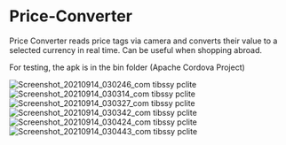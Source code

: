 # Price-Converter


Price Converter reads price tags via camera and converts their value to a selected currency in real time. Can be useful when shopping abroad.

For testing, the apk is in the bin folder (Apache Cordova Project)


![Screenshot_20210914_030246_com tibssy pclite](https://user-images.githubusercontent.com/72749248/133183260-cf5df662-b26d-4547-91df-961d9dd650b3.jpg)
![Screenshot_20210914_030314_com tibssy pclite](https://user-images.githubusercontent.com/72749248/133183261-95f205f1-e00c-496a-acca-8f2d4739a724.jpg)
![Screenshot_20210914_030327_com tibssy pclite](https://user-images.githubusercontent.com/72749248/133183262-8c9a7ebf-5213-4c71-8a20-79f2370c9d20.jpg)
![Screenshot_20210914_030342_com tibssy pclite](https://user-images.githubusercontent.com/72749248/133183264-431e4386-8661-40b5-ae7c-2540009fc17a.jpg)
![Screenshot_20210914_030424_com tibssy pclite](https://user-images.githubusercontent.com/72749248/133183268-7904a617-ed74-4d85-8e08-e14573799d9f.jpg)
![Screenshot_20210914_030443_com tibssy pclite](https://user-images.githubusercontent.com/72749248/133183269-581201ee-c4d9-4853-b971-762939b1b9e8.jpg)
